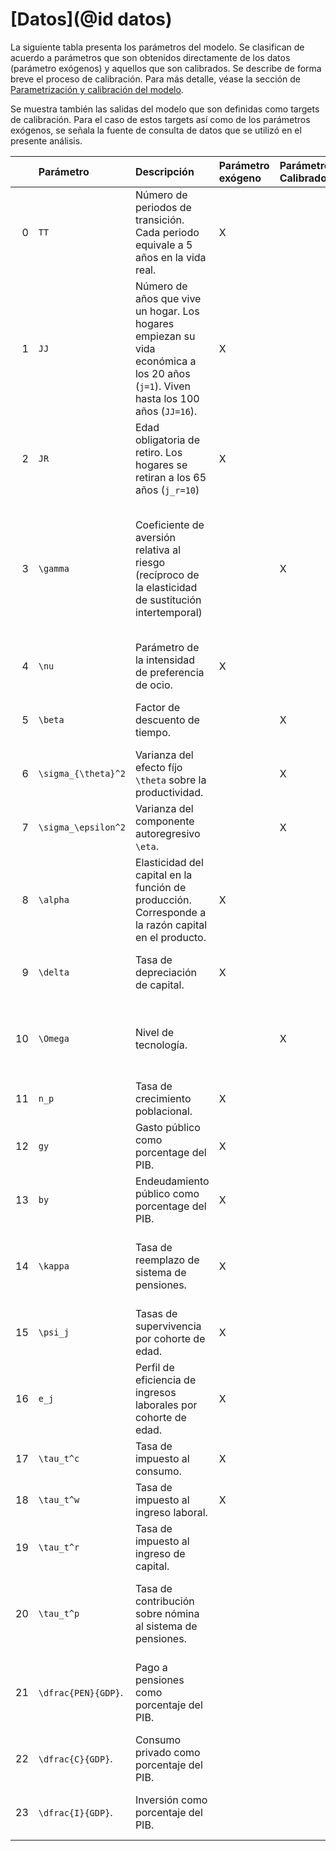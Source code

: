 # [Datos](@id datos)

La siguiente tabla presenta los parámetros del modelo. Se clasifican de acuerdo a parámetros que son obtenidos directamente de los datos (parámetro exógenos) y aquellos que son calibrados. Se describe de forma breve el proceso de calibración. Para más detalle, véase la sección de [Parametrización y calibración del modelo](https://milocortes.github.io/DSOLGLatam.jl/dev/calib/dsolg_calib/).

Se muestra también las salidas del modelo que son definidas como targets de calibración. Para el caso de estos targets así como de los parámetros exógenos, se señala la fuente de consulta de datos que se utilizó en el presente análisis.

|    | Parámetro           | Descripción                                                                                                                         | Parámetro exógeno   | Parámetro Calibrado   | Target Calibración   | Fuente                                                                                                                                                                                                                    |
|---:|:--------------------|:------------------------------------------------------------------------------------------------------------------------------------|:--------------------|:----------------------|:---------------------|:--------------------------------------------------------------------------------------------------------------------------------------------------------------------------------------------------------------------------|
|  0 | ``TT``                | Número de periodos de transición. Cada periodo equivale a 5 años en la vida real.                                                   | X                   |                       |                      | Definido por criterio numérico                                                                                                                                                                                            |
|  1 | ``JJ``                | Número de años que vive un hogar. Los hogares empiezan su vida económica a los 20 años (``j=1``). Viven hasta los 100 años (``JJ=16``). | X                   |                       |                      | Definido por [Fehr y Kindermann (2018)](https://global.oup.com/academic/product/introduction-to-computational-economics-using-fortran-9780198804390?q=Economics%20Using%20Fortran&lang=en&cc=mx).                         |
|  2 | ``JR``                | Edad obligatoria de retiro. Los hogares se retiran a los 65 años (``j_r=10``)                                                         | X                   |                       |                      | Definido por [Fehr y Kindermann (2018)](https://global.oup.com/academic/product/introduction-to-computational-economics-using-fortran-9780198804390?q=Economics%20Using%20Fortran&lang=en&cc=mx).                         |
|  3 | ``\gamma``            | Coeficiente de aversión relativa al riesgo (recíproco de la elasticidad de sustitución intertemporal)                               |                     | X                     |                      | El parámetro fue calibrado hasta obtener las salidas más cercanas a los valores observados de las razones del Consumo e Inversión con respecto al PIB.                                                                    |
|  4 | ``\nu``               | Parámetro de la intensidad de preferencia de ocio.                                                                                  | X                   |                       |                      | Se consultó [PWT 10.01, Penn World Table](https://www.rug.nl/ggdc/productivity/pwt/?lang=en)                                                                                                                              |
|  5 | ``\beta``             | Factor de descuento de tiempo.                                                                                                      |                     | X                     |                      | Calibrado por [Fehr y Kindermann (2018)](https://global.oup.com/academic/product/introduction-to-computational-economics-using-fortran-9780198804390?q=Economics%20Using%20Fortran&lang=en&cc=mx).                        |
|  6 | ``\sigma_{\theta}^2`` | Varianza del efecto fíjo ``\theta`` sobre la productividad.                                                                           |                     | X                     |                      | Calibrado por [Fehr y Kindermann (2018)](https://global.oup.com/academic/product/introduction-to-computational-economics-using-fortran-9780198804390?q=Economics%20Using%20Fortran&lang=en&cc=mx).                        |
|  7 | ``\sigma_\epsilon^2`` | Varianza del componente autoregresivo ``\eta``.                                                                                       |                     | X                     |                      | Calibrado por [Fehr y Kindermann (2018)](https://global.oup.com/academic/product/introduction-to-computational-economics-using-fortran-9780198804390?q=Economics%20Using%20Fortran&lang=en&cc=mx).                        |
|  8 | ``\alpha``            | Elasticidad del capital en la función de producción. Corresponde a la razón capital en el producto.                                 | X                   |                       |                      | Se consultó [PWT 10.01, Penn World Table](https://www.rug.nl/ggdc/productivity/pwt/?lang=en)                                                                                                                              |
|  9 | ``\delta``            | Tasa de depreciación de capital.                                                                                                    | X                   |                       |                      | Se consultó [PWT 10.01, Penn World Table](https://www.rug.nl/ggdc/productivity/pwt/?lang=en)                                                                                                                              |
| 10 | ``\Omega``            | Nivel de tecnología.                                                                                                                |                     | X                     |                      | Calibrado numéricamente para ajustar la tasa de salarios a ``w_t=1``.                                                                                                                                                       |
| 11 | ``n_p``               | Tasa de crecimiento poblacional.                                                                                                    | X                   |                       |                      | Se consultó [OECD, Fertility rates](https://data.oecd.org/pop/fertility-rates.htm)                                                                                                                                        |
| 12 | ``gy``                | Gasto público como porcentage del PIB.                                                                                              | X                   |                       |                      | Se consultó [PWT 10.01, Penn World Table](https://www.rug.nl/ggdc/productivity/pwt/?lang=en)                                                                                                                              |
| 13 | ``by``                | Endeudamiento público como porcentage del PIB.                                                                                      | X                   |                       |                      | Banco de datos de [CEPAL](https://statistics.cepal.org/portal/cepalstat/dashboard.html?theme=2&lang=es)                                                                                                                   |
| 14 | ``\kappa``            | Tasa de reemplazo de sistema de pensiones.                                                                                          | X                   |                       |                      | Se consultó [OECD-Founded Pension Indicators-Contributions](https://stats.oecd.org/Index.aspx?DataSetCode=PNNI_NEW)                                                                                                       |
| 15 | ``\psi_j``            | Tasas de supervivencia por cohorte de edad.                                                                                         | X                   |                       |                      | Definido por [Fehr y Kindermann (2018)](https://global.oup.com/academic/product/introduction-to-computational-economics-using-fortran-9780198804390?q=Economics%20Using%20Fortran&lang=en&cc=mx).                         |
| 16 | ``e_j``               | Perfil de eficiencia de ingresos laborales por cohorte de edad.                                                                     | X                   |                       |                      | Definido por [Fehr y Kindermann (2018)](https://global.oup.com/academic/product/introduction-to-computational-economics-using-fortran-9780198804390?q=Economics%20Using%20Fortran&lang=en&cc=mx) en base a la literatura. |
| 17 | ``\tau_t^c``          | Tasa de impuesto al consumo.                                                                                                        | X                   |                       |                      | Se consultó [OECD Tax Database](https://www.oecd.org/tax/tax-policy/tax-database/)                                                                                                                                        |
| 18 | ``\tau_t^w``          | Tasa de impuesto al ingreso laboral.                                                                                                | X                   |                       | X                    | Se consultó [OECD Tax Database](https://www.oecd.org/tax/tax-policy/tax-database/)                                                                                                                                        |
| 19 | ``\tau_t^r``          | Tasa de impuesto al ingreso de capital.                                                                                             |                     |                       | X                    | Se consultó [OECD Tax Database](https://www.oecd.org/tax/tax-policy/tax-database/)                                                                                                                                        |
| 20 | ``\tau_t^p``          | Tasa de contribución sobre nómina al sistema de pensiones.                                                                          |                     |                       | X                    | Se consultó [OECD-Founded Pension Indicators-Contributions](https://stats.oecd.org/Index.aspx?DataSetCode=PNNI_NEW)                                                                                                       |
| 21 | ``\dfrac{PEN}{GDP}``. | Pago a pensiones como porcentaje del PIB.                                                                                           |                     |                       | X                    | Se consultó [OECD-Pensions at Glance-Public expenditure on pensions](https://www.oecd-ilibrary.org/finance-and-investment/pensions-at-a-glance-2021_0cb13e61-en)                                                          |
| 22 | ``\dfrac{C}{GDP}``.   | Consumo privado como porcentaje del PIB.                                                                                            |                     |                       | X                    | Se consultó [PWT 10.01, Penn World Table](https://www.rug.nl/ggdc/productivity/pwt/?lang=en)                                                                                                                              |
| 23 | ``\dfrac{I}{GDP}``.   | Inversión como porcentaje del PIB.                                                                                                  |                     |                       | X                    | Se consultó [PWT 10.01, Penn World Table](https://www.rug.nl/ggdc/productivity/pwt/?lang=en)                                                                                                                              |

